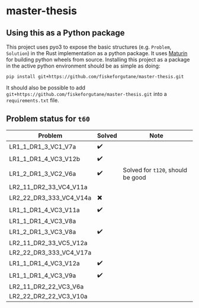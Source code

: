 # master-thesis
## Using this as a Python package
This project uses pyo3 to expose the basic structures (e.g. `Problem`, `Solution`) in the Rust implementation as a python package. It uses [Maturin](https://github.com/PyO3/maturin) for building python wheels from source. Installing this project as a package in the active python environment should be as simple as doing:
```shell
pip install git+https://github.com/fiskeforgutane/master-thesis.git
```

It should also be possible to add `git+https://github.com/fiskeforgutane/master-thesis.git` into a `requirements.txt` file.

## Problem status for `t60`

| Problem                 | Solved | Note |
| ----------------------- | ------ | ---- |
| LR1_1_DR1_3_VC1_V7a     |   ✔️   |      |
| LR1_1_DR1_4_VC3_V12b    |   ✔️   |      |
| LR1_2_DR1_3_VC2_V6a     |   ✔️   | Solved for `t120`, should be good |
| LR2_11_DR2_33_VC4_V11a  |        |      |
| LR2_22_DR3_333_VC4_V14a |   ✖️   |      |
| LR1_1_DR1_4_VC3_V11a    |   ✔️   |      |
| LR1_1_DR1_4_VC3_V8a     |        |      |
| LR1_2_DR1_3_VC3_V8a     |   ✔️   |      |
| LR2_11_DR2_33_VC5_V12a  |        |      |
| LR2_22_DR3_333_VC4_V17a |        |      |
| LR1_1_DR1_4_VC3_V12a    |   ✔️   |      |
| LR1_1_DR1_4_VC3_V9a     |   ✔️   |      |
| LR2_11_DR2_22_VC3_V6a   |        |      |
| LR2_22_DR2_22_VC3_V10a  |        |      |
